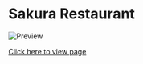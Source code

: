 # Sakura Restaurant

![Preview](https://github.com/jasmin-raith/media/blob/main/sakura-restaurant/Sakura%20Restaurant.gif?raw=true)

[Click here to view page](https://jasmin-raith.github.io/sakura-restaurant/)
